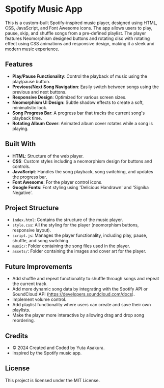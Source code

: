 # Spotify Music App

This is a custom-built Spotify-inspired music player, designed using HTML, CSS, JavaScript, and Font Awesome icons. The app allows users to play, pause, skip, and shuffle songs from a pre-defined playlist. The player features Neomorphism designed buttons and rotating disc with rotating effect using CSS animations and responsive design, making it a sleek and modern music experience.

## Features

- **Play/Pause Functionality**: Control the playback of music using the play/pause button.
- **Previous/Next Song Navigation**: Easily switch between songs using the previous and next buttons.
- **Responsive Design**: Optimized for various screen sizes.
- **Neomorphism UI Design**: Subtle shadow effects to create a soft, minimalistic look.
- **Song Progress Bar**: A progress bar that tracks the current song's playback time.
- **Rotating Album Cover**: Animated album cover rotates while a song is playing.

## Built With

- **HTML**: Structure of the web player.
- **CSS**: Custom styles including a neomorphism design for buttons and controls.
- **JavaScript**: Handles the song playback, song switching, and updates the progress bar.
- **Font Awesome**: For the player control icons.
- **Google Fonts**: Font styling using 'Delicious Handrawn' and 'Signika Negative'.

## Project Structure

- `index.html`: Contains the structure of the music player.
- `style.css`: All the styling for the player (neomorphism buttons, responsive layout).
- `script.js`: Manages the player functionality, including play, pause, shuffle, and song switching.
- `music/`: Folder containing the song files used in the player.
- `assets/`: Folder containing the images and cover art for the player.

## Future Improvements
- Add shuffle and repeat functionality to shuffle through songs and repeat the current track.
- Add more dynamic song data by integrating with the Spotify API or SoundCloud API (https://developers.soundcloud.com/docs).
- Implement volume control.
- Add playlist functionality where users can create and save their own playlists.
- Make the player more interactive by allowing drag and drop song reordering.

## Credits

- © 2024 Created and Coded by Yuta Asakura.
- Inspired by the Spotify music app.

## License

This project is licensed under the MIT License.
